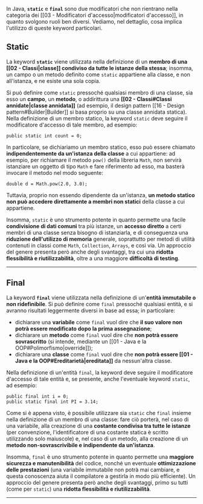 In Java, **`static`** e **`final`** sono due modificatori che non rientrano nella categoria dei [[03 - Modificatori d'accesso|modificatori d'accesso]], in quanto svolgono ruoli ben diversi. Vediamo, nel dettaglio, cosa implica l'utilizzo di queste keyword particolari.

## Static

La keyword **`static`** viene utilizzata nella definizione di un **membro di una [[02 - Classi|classe]] condiviso da tutte le istanze della stessa**; insomma, un campo o un metodo definito come `static` appartiene alla classe, e non all'istanza, e ne esiste una sola copia.

Si può definire come `static` pressoché qualsiasi membro di una classe, sia esso un **campo**, un **metodo**, o addirittura una **[[02 - Classi#Classi annidate|classe annidata]]** (ad esempio, il design pattern [[16 - Design pattern#Builder|Builder]] si basa proprio su una classe annidata statica). Nella definizione di un membro statico, la keyword `static` deve seguire il modificatore d'accesso di tale membro, ad esempio:

```
public static int count = 0;
```

In particolare, se dichiariamo un membro statico, esso può essere chiamato **indipendentemente da un'istanza della classe** a cui appartiene: ad esempio, per richiamare il metodo `pow()` della libreria `Math`, non servirà istanziare un oggetto di tipo `Math` e fare riferimento ad esso, ma basterà invocare il metodo nel modo seguente:

```
double d = Math.pow(2.0, 3.0);
```

Tuttavia, proprio non essendo dipendente da un'istanza, **un metodo statico non può accedere direttamente a membri non statici** della classe a cui appartiene.

Insomma, `static` è uno strumento potente in quanto permette una facile **condivisione di dati comuni** tra più istanze, un **accesso diretto** a certi membri di una classe senza bisogno di istanziarla, e di conseguenza una **riduzione dell'utilizzo di memoria** generale, soprattutto per metodi di utilità contenuti in classi come `Math`, `Collection`, `Arrays`, e così via. Un approccio del genere presenta però anche degli svantaggi, tra cui una **ridotta flessibilità e riutilizzabilità**, oltre a una maggiore **difficoltà di testing**.
___
## Final

La keyword **`final`** viene utilizzata nella definizione di un'**entità immutabile o non ridefinibile**. Si può definire come `final` pressoché qualsiasi entità, e si avranno risultati leggermente diversi in base ad essa; in particolare:
- dichiarare una **variabile** come `final` vuol dire che **il suo valore non potrà essere modificato dopo la prima assegnazione**;
- dichiarare un **metodo** come `final` vuol dire che **non potrà essere sovrascritto** (si intende, mediante un [[01 - Java e la OOP#Polimorfismo|override]]);
- dichiarare una **classe** come `final` vuol dire che **non potrà essere [[01 - Java e la OOP#Ereditarietà|ereditata]]** da nessun'altra classe.

Nella definizione di un'entità `final`, la keyword deve seguire il modificatore d'accesso di tale entità e, se presente, anche l'eventuale keyword `static`, ad esempio:

```
public final int i = 0;
public static final int PI = 3.14;
```

Come si è appena visto, è possibile utilizzare sia `static` che `final` insieme nella definizione di un membro di una classe: fare ciò porterà, nel caso di una variabile, alla creazione di una **costante condivisa tra tutte le istanze** (per convenzione, l'identificatore di una costante statica è scritto utilizzando solo maiuscole) e, nel caso di un metodo, alla creazione di un **metodo non-sovrascrivibile e indipendente da un'istanza**.

Insomma, `final` è uno strumento potente in quanto permette una **maggiore sicurezza e manutenibilità** del codice, nonché un eventuale **ottimizzazione delle prestazioni** (una variabile immutabile non potrà mai cambiare, e questa conoscenza aiuta il compilatore a gestirla in modo più efficiente). Un approccio del genere presenta però anche degli svantaggi, primo su tutti (come per `static`) una **ridotta flessibilità e riutilizzabilità**.
___